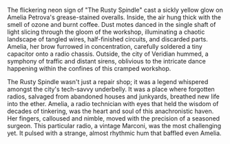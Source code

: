 The flickering neon sign of "The Rusty Spindle" cast a sickly yellow glow on Amelia Petrova's grease-stained overalls.  Inside, the air hung thick with the smell of ozone and burnt coffee.  Dust motes danced in the single shaft of light slicing through the gloom of the workshop, illuminating a chaotic landscape of tangled wires, half-finished circuits, and discarded parts. Amelia, her brow furrowed in concentration, carefully soldered a tiny capacitor onto a radio chassis.  Outside, the city of Veridian hummed, a symphony of traffic and distant sirens, oblivious to the intricate dance happening within the confines of this cramped workshop.

The Rusty Spindle wasn't just a repair shop; it was a legend whispered amongst the city's tech-savvy underbelly.  It was a place where forgotten radios, salvaged from abandoned houses and junkyards, breathed new life into the ether.  Amelia, a radio technician with eyes that held the wisdom of decades of tinkering, was the heart and soul of this anachronistic haven.  Her fingers, calloused and nimble, moved with the precision of a seasoned surgeon.  This particular radio, a vintage Marconi, was the most challenging yet.  It pulsed with a strange, almost rhythmic hum that baffled even Amelia.
